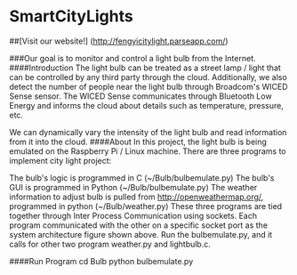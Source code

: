 # SmartCityLights 

##[Visit our website!] (http://fengyicitylight.parseapp.com/)

###Our goal is to monitor and control a light bulb from the Internet.
####Introduction
The light bulb can be treated as a street lamp / light that can be controlled by any third party through the cloud. Additionally, we also detect the number of people near the light bulb through Broadcom's WICED Sense sensor. The WICED Sense communicates through Bluetooth Low Energy and informs the cloud about details such as temperature, pressure, etc.


We can dynamically vary the intensity of the light bulb and read information from it into the cloud.
####About
In this project, the light bulb is being emulated on the Raspberry Pi / Linux machine. There are three programs to implement city light project:

The bulb's logic is programmed in C (~/Bulb/bulbemulate.py)
The bulb's GUI is programmed in Python (~/Bulb/bulbemulate.py)
The weather information to adjust bulb is pulled from http://openweathermap.org/, programmed in python (~/Bulb/weather.py)
These three programs are tied together through Inter Process Communication using sockets. Each program communicated with the other on a specific socket port as the system architecture figure shown above. Run the bulbemulate.py, and it calls for other two program weather.py and lightbulb.c.

####Run Program
cd Bulb
python bulbemulate.py
